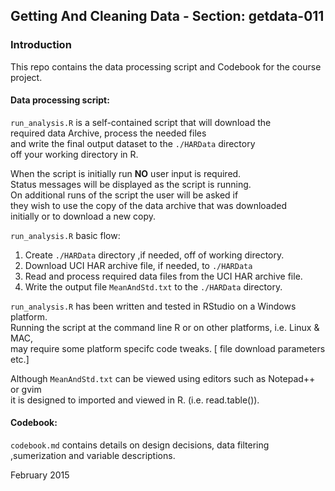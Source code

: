 
## Getting And Cleaning Data  - Section: getdata-011


### Introduction

This repo contains the data processing script and Codebook for the course project.


#### Data processing script:
`run_analysis.R` is a self-contained script that will download the  
required data Archive, process the needed files  
and write the final output dataset to the `./HARData` directory  
off your working directory in R.

When the script is initially run **NO** user input is required.  
Status messages will be displayed as the script is running.  
On additional runs of the script the user will be asked if  
they wish to use the copy of the data archive that was downloaded  
initially or to download a new copy.


`run_analysis.R` basic flow:

1. Create `./HARData` directory ,if needed, off of working directory.
2. Download UCI HAR archive file, if needed, to  `./HARData`
3. Read and process required data files from the UCI HAR archive file.
4. Write the output file `MeanAndStd.txt` to the `./HARData` directory.


`run_analysis.R` has been written and tested in RStudio on a Windows platform.  
Running the script at the command line R or on other platforms, i.e. Linux & MAC,  
may require some platform specifc code tweaks. [ file download parameters etc.]

Although `MeanAndStd.txt` can be viewed using editors such as Notepad++ or gvim  
it is designed to imported and viewed in R. (i.e. read.table()).

#### Codebook:

`codebook.md` contains details on design decisions, data filtering  
,sumerization and variable descriptions.


February 2015
